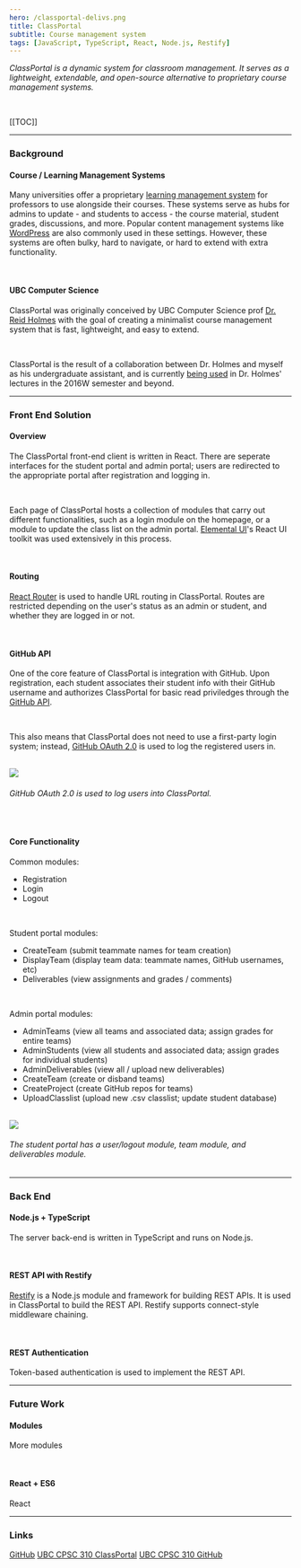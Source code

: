 ```yaml
---
hero: /classportal-delivs.png
title: ClassPortal
subtitle: Course management system
tags: [JavaScript, TypeScript, React, Node.js, Restify]
---
```


_ClassPortal is a dynamic system for classroom management. It serves as a lightweight,
extendable, and open-source alternative to proprietary course management systems._

<br>

[[TOC]]

<hr>

### Background

#### Course / Learning Management Systems

Many universities offer a proprietary [learning management system][lms] for professors to
use alongside their courses. These systems serve as hubs for admins to update - and students
to access - the course material, student grades, discussions, and more. Popular content
management systems like [WordPress][wordpress] are also commonly used in these settings.
However, these systems are often bulky, hard to navigate, or hard to extend with extra
functionality.

<br>

#### UBC Computer Science

ClassPortal was originally conceived by UBC Computer Science prof [Dr. Reid Holmes][reid]
with the goal of creating a minimalist course management system that is fast, lightweight,
and easy to extend.

<br>

ClassPortal is the result of a collaboration between Dr. Holmes and myself as his undergraduate
assistant, and is currently [being used][skaha] in Dr. Holmes' lectures in the 2016W semester
and beyond.

<hr>

### Front End Solution

#### Overview

The ClassPortal front-end client is written in React. There are seperate interfaces for
the student portal and admin portal; users are redirected to the appropriate portal after
registration and logging in. 

<br>

Each page of ClassPortal hosts a collection of modules that carry out different functionalities,
such as a login module on the homepage, or a module to update the class list on the admin portal. 
[Elemental UI][elemental]'s React UI toolkit was used extensively in this process.

<br>

#### Routing

[React Router][router] is used to handle URL routing in ClassPortal. Routes are restricted
depending on the user's status as an admin or student, and whether they are logged in or not.

<br>

#### GitHub API

One of the core feature of ClassPortal is integration with GitHub. Upon registration, each
student associates their student info with their GitHub username and authorizes ClassPortal
for basic read priviledges through the [GitHub API][github-api].

<br>

This also means that ClassPortal does not need to use a first-party login system; instead,
[GitHub OAuth 2.0][github-oauth] is used to log the registered users in.

<br>

<img src="/github-auth.png" />

###### GitHub OAuth 2.0 is used to log users into ClassPortal.

<br>


#### Core Functionality

Common modules:
* Registration
* Login
* Logout

<br>

Student portal modules:

* CreateTeam (submit teammate names for team creation)
* DisplayTeam (display team data: teammate names, GitHub usernames, etc)
* Deliverables (view assignments and grades / comments)

<br>

Admin portal modules: 

* AdminTeams (view all teams and associated data; assign grades for entire teams)
* AdminStudents (view all students and associated data; assign grades for individual students)
* AdminDeliverables (view all / upload new deliverables)
* CreateTeam (create or disband teams)
* CreateProject (create GitHub repos for teams)
* UploadClasslist (upload new .csv classlist; update student database)

<br>

<img src="/classportal-delivs.png" />

###### The student portal has a user/logout module, team module, and deliverables module.

<hr>

### Back End

#### Node.js + TypeScript

The server back-end is written in TypeScript and runs on Node.js.

<br>

#### REST API with Restify

[Restify][restify] is a Node.js module and framework for building REST APIs. It is used
in ClassPortal to build the REST API. Restify supports connect-style middleware chaining.

<br>

#### REST Authentication

Token-based authentication is used to implement the REST API.

<hr> 

### Future Work

#### Modules

More modules

<br>

#### React + ES6

React

<hr> 

### Links

[GitHub][github] [UBC CPSC 310 ClassPortal][skaha] [UBC CPSC 310 GitHub][skaha] 

[reid]: <https://www.cs.ubc.ca/people/reid-holmes>
[cpsc310]: <https://github.com/ubccpsc/310/tree/2016sept>
[lms]: <https://en.wikipedia.org/wiki/Learning_management_system>
[wordpress]: <https://wordpress.com/>
[drupal]: <https://www.drupal.org/>
[elemental]: <http://elemental-ui.com/>
[router]: <https://github.com/ReactTraining/react-router>
[github-api]: <https://developer.github.com/v3/>
[github-oauth]: <https://developer.github.com/v3/oauth/>
[restify]: <http://restify.com/>
[github]: <https://github.com/ubccpsc/classportal/>
[skaha]: <http://skaha.cs.ubc.ca:8020>
